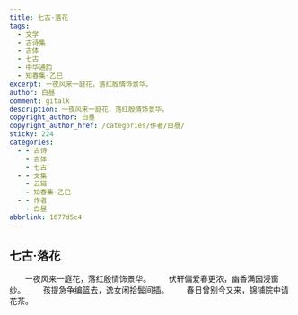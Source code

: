 ```yaml
---
title: 七古·落花
tags:
  - 文学
  - 古诗集
  - 古体
  - 七古
  - 中华通韵
  - 知春集·乙巳
excerpt: 一夜风来一庭花，落红殷情饰景华。
author: 白昼
comment: gitalk
description: 一夜风来一庭花，落红殷情饰景华。
copyright_author: 白昼
copyright_author_href: /categories/作者/白昼/
sticky: 224
categories:
  - - 古诗
    - 古体
    - 七古
  - - 文集
    - 云辑
    - 知春集·乙巳
  - - 作者
    - 白昼
abbrlink: 1677d5c4
---
```

## 七古·落花
&emsp;&emsp;一夜风来一庭花，落红殷情饰景华。
&emsp;&emsp;伏轩偏爱春更浓，幽香满园浸窗纱。
&emsp;&emsp;孩提急争编篮去，逸女闲拾鬓间插。
&emsp;&emsp;春日曾别今又来，锦铺院中请花茶。
